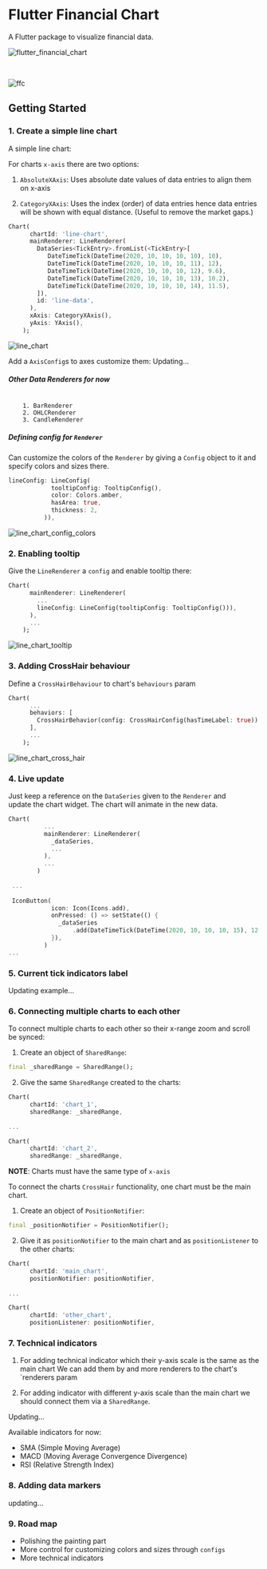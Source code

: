 # Flutter Financial Chart

A Flutter package to visualize financial data.

![flutter_financial_chart](https://github.com/soeldiablo/flutter-financial-chart/blob/master/screen_shots/flutter_financial_chart.png)

</br>

![ffc](https://github.com/soeldiablo/flutter-financial-chart/blob/master/screen_shots/ffc.gif)

## Getting Started

### 1. Create a simple line chart
A simple line chart:

For charts `x-axis` there are two options:
1. `AbsoluteXAxis`: Uses absolute date values of data entries to align them on x-axis

2. `CategoryXAxis`: Uses the index (order) of data entries hence data entries will be shown with equal distance. (Useful to remove the market gaps.)

```dart
Chart(
      chartId: 'line-chart',
      mainRenderer: LineRenderer(
        DataSeries<TickEntry>.fromList(<TickEntry>[
           DateTimeTick(DateTime(2020, 10, 10, 10, 10), 10),
           DateTimeTick(DateTime(2020, 10, 10, 10, 11), 12),
           DateTimeTick(DateTime(2020, 10, 10, 10, 12), 9.6),
           DateTimeTick(DateTime(2020, 10, 10, 10, 13), 10.2),
           DateTimeTick(DateTime(2020, 10, 10, 10, 14), 11.5),
        ]),
        id: 'line-data',
      ),
      xAxis: CategoryXAxis(),
      yAxis: YAxis(),
    );
```
![line_chart](https://github.com/soeldiablo/flutter-financial-chart/blob/master/screen_shots/line_chart.png)

Add a `AxisConfig`s to axes customize them:
Updating...

##### Other Data Renderers for now
<pre><code>
    1. BarRenderer
    2. OHLCRenderer
    3. CandleRenderer
</code></pre>

##### Defining config for `Renderer`
Can customize the colors of the `Renderer` by giving a `Config` object to it
and specify colors and sizes there.

```dart
lineConfig: LineConfig(
            tooltipConfig: TooltipConfig(),
            color: Colors.amber,
            hasArea: true,
            thickness: 2,
          )),
```

![line_chart_config_colors](https://github.com/soeldiablo/flutter-financial-chart/blob/master/screen_shots/line_chart_config_colors.png)

### 2. Enabling tooltip

Give the `LineRenderer` a `config` and enable tooltip there:

```dart
Chart(
      mainRenderer: LineRenderer(
        ...
        lineConfig: LineConfig(tooltipConfig: TooltipConfig())),
      ),
      ...
    );
```

![line_chart_tooltip](https://github.com/soeldiablo/flutter-financial-chart/blob/master/screen_shots/line_chart_tooltip.png)

### 3. Adding CrossHair behaviour

Define a `CrossHairBehaviour` to chart's `behaviours` param

```dart
Chart(
      ...
      behaviors: [
        CrossHairBehavior(config: CrossHairConfig(hasTimeLabel: true))
      ],
      ...
    );
```

![line_chart_cross_hair](https://github.com/soeldiablo/flutter-financial-chart/blob/master/screen_shots/line_chart_cross_hair.png)

### 4. Live update
Just keep a reference on the `DataSeries` given to the `Renderer` and  
update the chart widget. The chart will animate in the new data.

```dart
Chart(
          ...
          mainRenderer: LineRenderer(
            _dataSeries,
            ...
          ),
          ...
        )
        
 ...
 
 IconButton(
            icon: Icon(Icons.add),
            onPressed: () => setState(() {
              _dataSeries
                  .add(DateTimeTick(DateTime(2020, 10, 10, 10, 15), 12.5));
            }),
          )
...
```
### 5. Current tick indicators label
Updating example...
### 6. Connecting multiple charts to each other
To connect multiple charts to each other so their x-range zoom and scroll be synced:
1. Create an object of `SharedRange`:

```dart
final _sharedRange = SharedRange();
```

2. Give the same `SharedRange` created to the charts:
```dart
Chart(
      chartId: 'chart_1',
      sharedRange: _sharedRange,
      
...

Chart(
      chartId: 'chart_2',
      sharedRange: _sharedRange,
```

**NOTE**: Charts must have the same type of `x-axis`

To connect the charts `CrossHair` functionality, one chart must be the main chart.

1. Create an object of `PositionNotifier`:
```dart
final _positionNotifier = PositionNotifier();
```

2. Give it as `positionNotifier` to the main chart and as `positionListener` to the
   other charts:
```dart
Chart(
      chartId: 'main_chart',
      positionNotifier: positionNotifier,
      
...

Chart(
      chartId: 'other_chart',
      positionListener: positionNotifier,
```

### 7. Technical indicators
1. For adding technical indicator which their y-axis scale is the same as the main chart
   We can add them by and more renderers to the chart's `renderers param

2. For adding indicator with different y-axis scale than the main chart we should
   connect them via a `SharedRange`.

Updating...

Available indicators for now:
- SMA (Simple Moving Average)
- MACD (Moving Average Convergence Divergence)
- RSI (Relative Strength Index)

### 8. Adding data markers
updating...
### 9. Road map
- Polishing the painting part
- More control for customizing colors and sizes through `configs`
- More technical indicators

